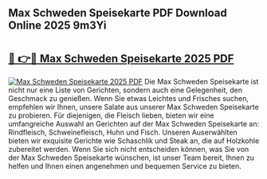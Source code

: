 ## Max Schweden Speisekarte PDF Download Online 2025 9m3Yi

# <h2><a href="http://gc971ks.nevu.top/?p=Max+Schweden+Speisekarte">🔗 👉🔴 Max Schweden Speisekarte 2025 PDF</a></h2>

[![Max Schweden Speisekarte 2025 PDF](https://i.imgur.com/dBaPXMq.png)](http://gc971ks.nevu.top/?p=Max+Schweden+Speisekarte)
Die Max Schweden Speisekarte ist nicht nur eine Liste von Gerichten, sondern auch eine Gelegenheit, den Geschmack zu genießen. Wenn Sie etwas Leichtes und Frisches suchen, empfehlen wir Ihnen, unsere Salate aus unserer Max Schweden Speisekarte zu probieren. Für diejenigen, die Fleisch lieben, bieten wir eine umfangreiche Auswahl an Gerichten auf der Max Schweden Speisekarte an: Rindfleisch, Schweinefleisch, Huhn und Fisch. Unseren Auserwählten bieten wir exquisite Gerichte wie Schaschlik und Steak an, die auf Holzkohle zubereitet werden. Wenn Sie sich nicht entscheiden können, was Sie von der Max Schweden Speisekarte wünschen, ist unser Team bereit, Ihnen zu helfen und Ihnen einen angenehmen und bequemen Service zu bieten.
